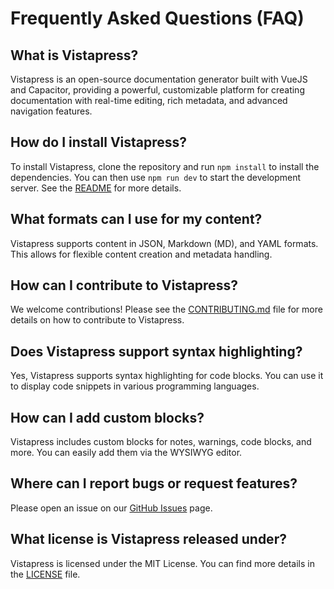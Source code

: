 # Frequently Asked Questions (FAQ)

## What is Vistapress?
Vistapress is an open-source documentation generator built with VueJS and Capacitor, providing a powerful, customizable platform for creating documentation with real-time editing, rich metadata, and advanced navigation features.

## How do I install Vistapress?
To install Vistapress, clone the repository and run `npm install` to install the dependencies. You can then use `npm run dev` to start the development server. See the [README](README.md) for more details.

## What formats can I use for my content?
Vistapress supports content in JSON, Markdown (MD), and YAML formats. This allows for flexible content creation and metadata handling.

## How can I contribute to Vistapress?
We welcome contributions! Please see the [CONTRIBUTING.md](CONTRIBUTING.md) file for more details on how to contribute to Vistapress.

## Does Vistapress support syntax highlighting?
Yes, Vistapress supports syntax highlighting for code blocks. You can use it to display code snippets in various programming languages.

## How can I add custom blocks?
Vistapress includes custom blocks for notes, warnings, code blocks, and more. You can easily add them via the WYSIWYG editor.

## Where can I report bugs or request features?
Please open an issue on our [GitHub Issues](https://github.com/your-username/vistapress/issues) page.

## What license is Vistapress released under?
Vistapress is licensed under the MIT License. You can find more details in the [LICENSE](LICENSE.md) file.
